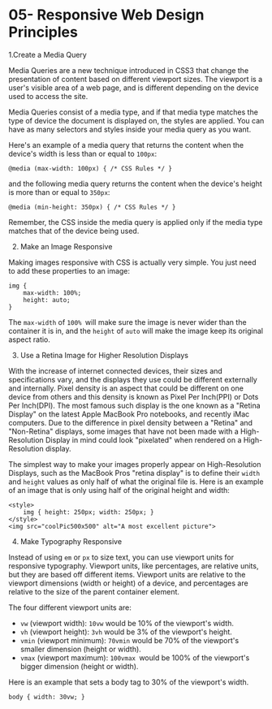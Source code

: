 # 05- Responsive Web Design Principles

1.Create a Media Query

Media Queries are a new technique introduced in CSS3 that change the presentation of content based on different viewport sizes. The viewport is a user's visible area of a web page, and is different depending on the device used to access the site.

Media Queries consist of a media type, and if that media type matches the type of device the document is displayed on, the styles are applied. You can have as many selectors and styles inside your media query as you want.

Here's an example of a media query that returns the content when the device's width is less than or equal to `100px`:

    @media (max-width: 100px) { /* CSS Rules */ }

and the following media query returns the content when the device's height is more than or equal to `350px`:

    @media (min-height: 350px) { /* CSS Rules */ }

Remember, the CSS inside the media query is applied only if the media type matches that of the device being used.

2. Make an Image Responsive

Making images responsive with CSS is actually very simple. You just need to add these properties to an image:

    img {
        max-width: 100%;
        height: auto;
    }

The `max-width` of `100% `will make sure the image is never wider than the container it is in, and the `height` of `auto` will make the image keep its original aspect ratio.

3. Use a Retina Image for Higher Resolution Displays

With the increase of internet connected devices, their sizes and specifications vary, and the displays they use could be different externally and internally. Pixel density is an aspect that could be different on one device from others and this density is known as Pixel Per Inch(PPI) or Dots Per Inch(DPI). The most famous such display is the one known as a "Retina Display" on the latest Apple MacBook Pro notebooks, and recently iMac computers. Due to the difference in pixel density between a "Retina" and "Non-Retina" displays, some images that have not been made with a High-Resolution Display in mind could look "pixelated" when rendered on a High-Resolution display.

The simplest way to make your images properly appear on High-Resolution Displays, such as the MacBook Pros "retina display" is to define their `width` and `height` values as only half of what the original file is. Here is an example of an image that is only using half of the original height and width:

    <style>
        img { height: 250px; width: 250px; }
    </style>
    <img src="coolPic500x500" alt="A most excellent picture">


4. Make Typography Responsive

Instead of using `em` or `px` to size text, you can use viewport units for responsive typography. Viewport units, like percentages, are relative units, but they are based off different items. Viewport units are relative to the viewport dimensions (width or height) of a device, and percentages are relative to the size of the parent container element.

The four different viewport units are:

- `vw` (viewport width): `10vw` would be 10% of the viewport's width.
- `vh` (viewport height): `3vh` would be 3% of the viewport's height.
- `vmin` (viewport minimum): `70vmin` would be 70% of the viewport's smaller dimension (height or width).
- `vmax` (viewport maximum): `100vmax `would be 100% of the viewport's bigger dimension (height or width).

Here is an example that sets a body tag to 30% of the viewport's width.

    body { width: 30vw; }



